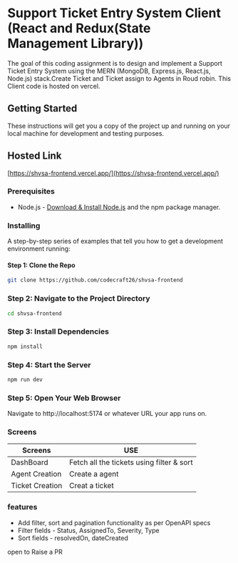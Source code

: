 # Support Ticket Entry System Client (React and Redux(State Management Library))

The goal of this coding assignment is to design and implement a Support Ticket Entry System using the MERN (MongoDB, Express.js, React.js, Node.js) stack.Create Ticket and Ticket assign to Agents in Roud robin.
This Client code is hosted on vercel.
## Getting Started

These instructions will get you a copy of the project up and running on your local machine for development and testing purposes.
## Hosted Link 

[https://shvsa-frontend.vercel.app/](https://shvsa-frontend.vercel.app/)


### Prerequisites



- Node.js - [Download & Install Node.js](https://nodejs.org/en/download/) and the npm package manager.

### Installing

A step-by-step series of examples that tell you how to get a development environment running:

#### Step 1: Clone the Repo

```bash
git clone https://github.com/codecraft26/shvsa-frontend
```


### Step 2: Navigate to the Project Directory

```bash
cd shvsa-frontend
```

### Step 3: Install Dependencies
```bash
npm install
```

### Step 4: Start the Server
```bash
npm run dev 
```

### Step 5: Open Your Web Browser
Navigate to http://localhost:5174 or whatever URL your app runs on.

### Screens 
|  Screens |  USE|
|----------|-----------------------------------|
|  DashBoard| Fetch all the tickets using filter & sort|
| Agent Creation | Create a agent  |
|Ticket Creation | Creat a ticket|


### features 

- Add filter, sort and pagination functionality as per OpenAPI specs
- Filter fields - Status, AssignedTo, Severity, Type
- Sort fields - resolvedOn, dateCreated

open to Raise a PR

